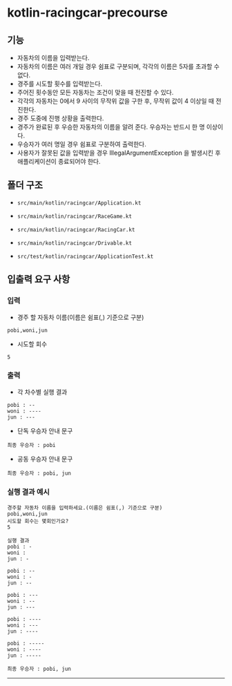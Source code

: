 # kotlin-racingcar-precourse

## 기능

- 자동차의 이름을 입력받는다.
- 자동차의 이름은 여러 개일 경우 쉼표로 구분되며, 각각의 이름은 5자를 초과할 수 없다.
- 경주를 시도할 횟수를 입력받는다.
- 주어진 횟수동안 모든 자동차는 조건이 맞을 때 전진할 수 있다.
- 각각의 자동차는 0에서 9 사이의 무작위 값을 구한 후, 무작위 값이 4 이상일 때 전진한다.
- 경주 도중에 진행 상황을 출력한다.
- 경주가 완료된 후 우승한 자동차의 이름을 알려 준다. 우승자는 반드시 한 명 이상이다.
- 우승자가 여러 명일 경우 쉼표로 구분하여 출력한다.
- 사용자가 잘못된 값을 입력받을 경우 IllegalArgumentException 을 발생시킨 후 애플리케이션이 종료되어야 한다.

## 폴더 구조

- `src/main/kotlin/racingcar/Application.kt`
- `src/main/kotlin/racingcar/RaceGame.kt`
- `src/main/kotlin/racingcar/RacingCar.kt`
- `src/main/kotlin/racingcar/Drivable.kt`

- `src/test/kotlin/racingcar/ApplicationTest.kt`

## 입출력 요구 사항

### 입력

- 경주 할 자동차 이름(이름은 쉼표(,) 기준으로 구분)

```
pobi,woni,jun
```

- 시도할 회수

```
5
```

### 출력

- 각 차수별 실행 결과

```
pobi : --
woni : ----
jun : ---
```

- 단독 우승자 안내 문구

```
최종 우승자 : pobi
```

- 공동 우승자 안내 문구

```
최종 우승자 : pobi, jun
```

### 실행 결과 예시

```
경주할 자동차 이름을 입력하세요.(이름은 쉼표(,) 기준으로 구분)
pobi,woni,jun
시도할 회수는 몇회인가요?
5

실행 결과
pobi : -
woni : 
jun : -

pobi : --
woni : -
jun : --

pobi : ---
woni : --
jun : ---

pobi : ----
woni : ---
jun : ----

pobi : -----
woni : ----
jun : -----

최종 우승자 : pobi, jun
```

---